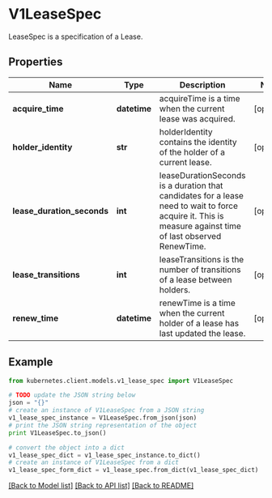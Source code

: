 # V1LeaseSpec

LeaseSpec is a specification of a Lease.

## Properties
Name | Type | Description | Notes
------------ | ------------- | ------------- | -------------
**acquire_time** | **datetime** | acquireTime is a time when the current lease was acquired. | [optional] 
**holder_identity** | **str** | holderIdentity contains the identity of the holder of a current lease. | [optional] 
**lease_duration_seconds** | **int** | leaseDurationSeconds is a duration that candidates for a lease need to wait to force acquire it. This is measure against time of last observed RenewTime. | [optional] 
**lease_transitions** | **int** | leaseTransitions is the number of transitions of a lease between holders. | [optional] 
**renew_time** | **datetime** | renewTime is a time when the current holder of a lease has last updated the lease. | [optional] 

## Example

```python
from kubernetes.client.models.v1_lease_spec import V1LeaseSpec

# TODO update the JSON string below
json = "{}"
# create an instance of V1LeaseSpec from a JSON string
v1_lease_spec_instance = V1LeaseSpec.from_json(json)
# print the JSON string representation of the object
print V1LeaseSpec.to_json()

# convert the object into a dict
v1_lease_spec_dict = v1_lease_spec_instance.to_dict()
# create an instance of V1LeaseSpec from a dict
v1_lease_spec_form_dict = v1_lease_spec.from_dict(v1_lease_spec_dict)
```
[[Back to Model list]](../README.md#documentation-for-models) [[Back to API list]](../README.md#documentation-for-api-endpoints) [[Back to README]](../README.md)


